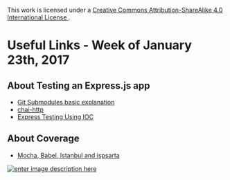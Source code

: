 This work is licensed under a [Creative Commons Attribution-ShareAlike 4.0 International License ](http://creativecommons.org/licenses/by-sa/4.0/).

# Useful Links - Week of January 23th, 2017

## About Testing an Express.js app

- [Git Submodules basic explanation](https://scotch.io/tutorials/test-a-node-restful-api-with-mocha-and-chai)
- [chai-http](https://github.com/chaijs/chai-http)
- [Express Testing Using IOC](http://evanshortiss.com/development/javascript/2016/04/15/express-testing-using-ioc.html)

## About Coverage
- [Mocha, Babel, Istanbul and ispsarta](https://onsen.io/blog/mocha-chaijs-unit-test-coverage-es6/)

[![enter image description here](https://i.creativecommons.org/l/by-sa/4.0/80x15.png) ](http://creativecommons.org/licenses/by-sa/4.0/)
